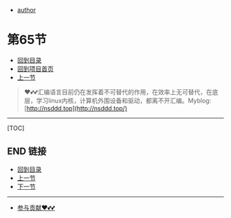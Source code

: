 + [author](https://github.com/3293172751)
# 第65节
+ [回到目录](../README.md)
+ [回到项目首页](../../README.md)
+ [上一节](64.md)
> ❤️💕💕汇编语言目前仍在发挥着不可替代的作用，在效率上无可替代，在底层，学习linux内核，计算机外围设备和驱动，都离不开汇编。Myblog:[http://nsddd.top](http://nsddd.top/)
---
[TOC]





## END 链接
+ [回到目录](../README.md)
+ [上一节](64.md)
+ [下一节](66.md)
---
+ [参与贡献❤️💕💕](https://github.com/3293172751/Block_Chain/blob/master/Git/git-contributor.md)